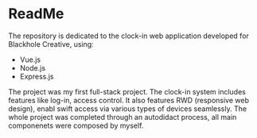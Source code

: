 # ReadMe
The repository is dedicated to the clock-in web application developed for Blackhole Creative, using:
* Vue.js
* Node.js
* Express.js

The project was my first full-stack project. The clock-in system includes features like log-in, access control. It also features RWD (responsive web design), enabl swift access via various types of devices seamlessly. The whole project was completed through an autodidact process, all main componenets were composed by myself.
